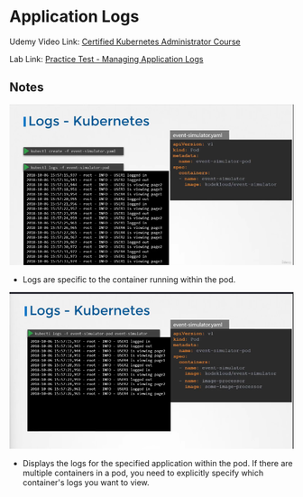 # Application Logs

Udemy Video Link: [Certified Kubernetes Administrator Course](https://udemy.com/course/certified-kubernetes-administrator-with-practice-tests/learn/lecture/14296002#content)

Lab Link: [Practice Test - Managing Application Logs](https://uklabs.kodekloud.com/topic/practice-test-managing-application-logs-2/)

## Notes

![Container Logs](../../imgs/notes/section_4/image-1.png)

- Logs are specific to the container running within the pod.

![Application Logs](../../imgs/notes/section_4/image-2.png)

- Displays the logs for the specified application within the pod. If there are multiple containers in a pod, you need to explicitly specify which container's logs you want to view.
